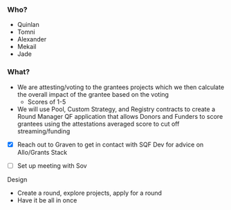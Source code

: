 
### Who?

- Quinlan
- Tomni
- Alexander
- Mekail
- Jade

### What?

- We are attesting/voting to the grantees projects which we then calculate the overall impact of the grantee based on the voting
	- Scores of 1-5
- We will use Pool, Custom Strategy, and Registry contracts to create a Round Manager QF application that allows Donors and Funders to score grantees using the attestations averaged score to cut off streaming/funding

- [x] Reach out to Graven to get in contact with SQF Dev for advice on Allo/Grants Stack
- [ ] Set up meeting with Sov


Design

- Create a round, explore projects, apply for a round
- Have it be all in once